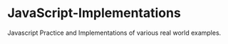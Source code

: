 # JavaScript-Implementations
Javascript Practice and Implementations of various real world examples. 
